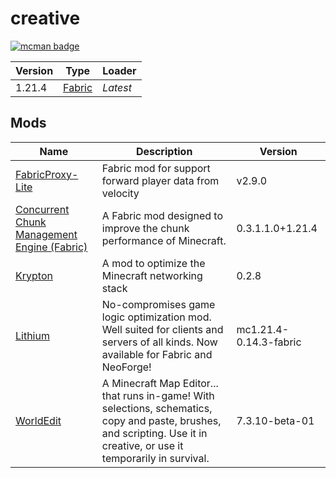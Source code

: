 # creative

[![mcman badge](https://img.shields.io/badge/uses-mcman-purple?logo=github)](https://github.com/ParadigmMC/mcman)

<!-- run 'mcman md' to update! -->

<!--start:mcman-server-->
| Version | Type                            | Loader   |
| ------- | ------------------------------- | -------- |
| 1.21.4  | [Fabric](https://fabricmc.net/) | *Latest* |
<!--end:mcman-server-->

## Mods

<!--start:mcman-addons-->
| Name                                                                                | Description                                                                                                                                                              | Version                |
| ----------------------------------------------------------------------------------- | ------------------------------------------------------------------------------------------------------------------------------------------------------------------------ | ---------------------- |
| [FabricProxy-Lite](https://modrinth.com/mod/fabricproxy-lite)                       | Fabric mod for support forward player data from velocity                                                                                                                 | v2.9.0                 |
| [Concurrent Chunk Management Engine (Fabric)](https://modrinth.com/mod/c2me-fabric) | A Fabric mod designed to improve the chunk performance of Minecraft.                                                                                                     | 0.3.1.1.0+1.21.4       |
| [Krypton](https://modrinth.com/mod/krypton)                                         | A mod to optimize the Minecraft networking stack                                                                                                                         | 0.2.8                  |
| [Lithium](https://modrinth.com/mod/lithium)                                         | No-compromises game logic optimization mod. Well suited for clients and servers of all kinds. Now available for Fabric and NeoForge!                                     | mc1.21.4-0.14.3-fabric |
| [WorldEdit](https://modrinth.com/mod/worldedit)                                     | A Minecraft Map Editor... that runs in-game! With selections, schematics, copy and paste, brushes, and scripting. Use it in creative, or use it temporarily in survival. | 7.3.10-beta-01         |
<!--end:mcman-addons-->
